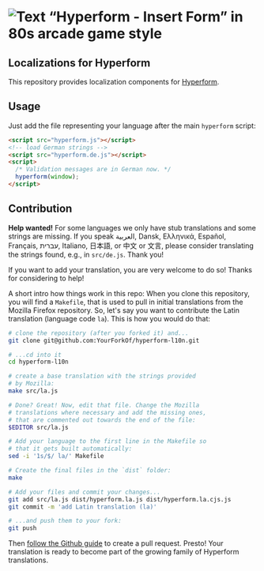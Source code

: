 # ![Text “Hyperform - Insert Form” in 80s arcade game style](https://hyperform.js.org/statics/header.png)

## Localizations for Hyperform

This repository provides localization components for [Hyperform](http://hyperform.github.io).

## Usage

Just add the file representing your language after the main `hyperform` script:

```html
<script src="hyperform.js"></script>
<!-- load German strings -->
<script src="hyperform.de.js"></script>
<script>
  /* Validation messages are in German now. */
  hyperform(window);
</script>
```

## Contribution

**Help wanted!** For some languages we only have stub translations and some
strings are missing. If you speak العربية, Dansk, Ελληνικά, Español, Français,
עברית, Italiano, 日本語, or 中文 or 文言, please consider translating the
strings found, e.g., in `src/de.js`. Thank you!

If you want to add your translation, you are very welcome to do so! Thanks for
considering to help!

A short intro how things work in this repo: When you clone this repository,
you will find a `Makefile`, that is used to pull in initial translations from
the Mozilla Firefox repository. So, let's say you want to contribute the
Latin translation (language code `la`). This is how you would do that:

```sh
# clone the repository (after you forked it) and...
git clone git@github.com:YourForkOf/hyperform-l10n.git

# ...cd into it
cd hyperform-l10n

# create a base translation with the strings provided
# by Mozilla:
make src/la.js

# Done? Great! Now, edit that file. Change the Mozilla
# translations where necessary and add the missing ones,
# that are commented out towards the end of the file:
$EDITOR src/la.js

# Add your language to the first line in the Makefile so
# that it gets built automatically:
sed -i '1s/$/ la/' Makefile

# Create the final files in the `dist` folder:
make

# Add your files and commit your changes...
git add src/la.js dist/hyperform.la.js dist/hyperform.la.cjs.js
git commit -m 'add Latin translation (la)'

# ...and push them to your fork:
git push
```

Then [follow the Github guide](https://help.github.com/articles/creating-a-pull-request/)
to create a pull request. Presto! Your translation is ready to become part
of the growing family of Hyperform translations.
